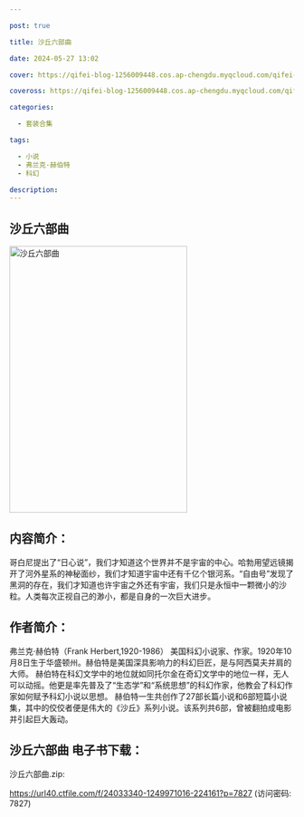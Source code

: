 ```yaml
---

post: true

title: 沙丘六部曲

date: 2024-05-27 13:02

cover: https://qifei-blog-1256009448.cos.ap-chengdu.myqcloud.com/qifei-blog/65f7f28d9f345e8d03f5590c.jpg

coveross: https://qifei-blog-1256009448.cos.ap-chengdu.myqcloud.com/qifei-blog/65f7f28d9f345e8d03f5590c.jpg

categories:

  - 套装合集

tags:

  - 小说
  - 弗兰克·赫伯特
  - 科幻

description:
---
```


## 沙丘六部曲
<img alt="沙丘六部曲 " class="aligncenter loading" data-was-processed="true" decoding="async" fetchpriority="high" height="471" src="https://qifei-blog-1256009448.cos.ap-chengdu.myqcloud.com/qifei-blog/65f7f28d9f345e8d03f5590c.jpg" style="cursor: zoom-in;" width="314"/>

## 内容简介：

哥白尼提出了“日心说”，我们才知道这个世界并不是宇宙的中心。哈勃用望远镜揭开了河外星系的神秘面纱，我们才知道宇宙中还有千亿个银河系。“自由号”发现了黑洞的存在，我们才知道也许宇宙之外还有宇宙，我们只是永恒中一颗微小的沙粒。人类每次正视自己的渺小，都是自身的一次巨大进步。

## 作者简介：

弗兰克·赫伯特（Frank Herbert,1920-1986） 美国科幻小说家、作家。1920年10月8日生于华盛顿州。赫伯特是美国深具影响力的科幻巨匠，是与阿西莫夫并肩的大师。 赫伯特在科幻文学中的地位就如同托尔金在奇幻文学中的地位一样，无人可以动摇。他更是率先普及了“生态学”和“系统思想”的科幻作家，他教会了科幻作家如何赋予科幻小说以思想。 赫伯特一生共创作了27部长篇小说和6部短篇小说集，其中的佼佼者便是伟大的《沙丘》系列小说。该系列共6部，曾被翻拍成电影并引起巨大轰动。

## 沙丘六部曲 电子书下载：



沙丘六部曲.zip: 

https://url40.ctfile.com/f/24033340-1249971016-224161?p=7827 (访问密码: 7827)
